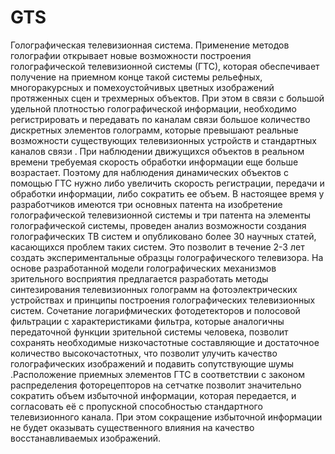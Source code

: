 # GTS
Голографическая телевизионная система. Применение методов голографии открывает новые возможности построения голографической телевизионной системы (ГТС), которая обеспечивает получение на приемном конце такой системы рельефных, многоракурсных и помехоустойчивых цветных изображений протяженных сцен и трехмерных объектов. При этом в связи с большой удельной плотностью голографической информации, необходимо регистрировать и передавать по каналам связи большое количество дискретных элементов голограмм, которые превышают реальные возможности существующих телевизионных устройств и стандартных каналов связи . При наблюдении движущихся объектов в реальном времени требуемая скорость обработки информации еще больше возрастает. Поэтому для наблюдения динамических объектов с помощью ГТС нужно либо увеличить скорость регистрации, передачи и обработки информации, либо сократить ее объем. В настоящее время у разработчиков имеются три основных патента на изобретение голографической телевизионной системы и три патента на элементы голографической системы, проведен анализ возможности создания голографических ТВ систем и опубликовано более 30 научных статей, касающихся проблем таких систем. Это позволит в течение 2-3 лет создать экспериментальные образцы голографического телевизора. На основе разработанной модели голографических механизмов зрительного восприятия предлагается разработать методы синтезирования телевизионных голограмм на фотоэлектрических устройствах и принципы построения голографических телевизионных систем.  Сочетание логарифмических фотодетекторов и полосовой фильтрации с характеристиками фильтра, которые аналогичны передаточной функции зрительной системы человека, позволит сохранять необходимые низкочастотные составляющие и достаточное количество высокочастотных, что позволит улучить качество голографических изображений и подавить сопутствующие шумы .Расположение приемных элементов ГТС в соответствии с законом распределения фоторецепторов на сетчатке позволит значительно сократить объем избыточной информации, которая передается, и согласовать её с пропускной способностью стандартного телевизионного канала. При этом сокращение избыточной информации не будет оказывать существенного влияния на качество восстанавливаемых изображений.
